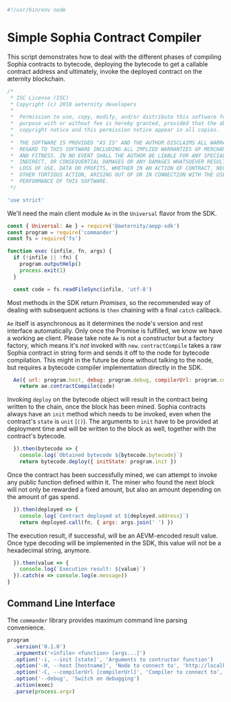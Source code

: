 





  

```js
#!/usr/bin/env node

```







# Simple Sophia Contract Compiler

This script demonstrates how to deal with the different phases of compiling
Sophia contracts to bytecode, deploying the bytecode to get a callable
contract address and ultimately, invoke the deployed contract on the
æternity blockchain.


  

```js
/*
 * ISC License (ISC)
 * Copyright (c) 2018 aeternity developers
 *
 *  Permission to use, copy, modify, and/or distribute this software for any
 *  purpose with or without fee is hereby granted, provided that the above
 *  copyright notice and this permission notice appear in all copies.
 *
 *  THE SOFTWARE IS PROVIDED "AS IS" AND THE AUTHOR DISCLAIMS ALL WARRANTIES WITH
 *  REGARD TO THIS SOFTWARE INCLUDING ALL IMPLIED WARRANTIES OF MERCHANTABILITY
 *  AND FITNESS. IN NO EVENT SHALL THE AUTHOR BE LIABLE FOR ANY SPECIAL, DIRECT,
 *  INDIRECT, OR CONSEQUENTIAL DAMAGES OR ANY DAMAGES WHATSOEVER RESULTING FROM
 *  LOSS OF USE, DATA OR PROFITS, WHETHER IN AN ACTION OF CONTRACT, NEGLIGENCE OR
 *  OTHER TORTIOUS ACTION, ARISING OUT OF OR IN CONNECTION WITH THE USE OR
 *  PERFORMANCE OF THIS SOFTWARE.
 */

'use strict'


```







We'll need the main client module `Ae` in the `Universal` flavor from the SDK.


  

```js
const { Universal: Ae } = require('@aeternity/aepp-sdk')
const program = require('commander')
const fs = require('fs')

function exec (infile, fn, args) {
  if (!infile || !fn) {
    program.outputHelp()
    process.exit(1)
  }

  const code = fs.readFileSync(infile, 'utf-8')


```







Most methods in the SDK return _Promises_, so the recommended way of
dealing with subsequent actions is `then` chaining with a final `catch`
callback.








`Ae` itself is asynchronous as it determines the node's version and
rest interface automatically. Only once the Promise is fulfilled, we know
we have a working ae client. Please take note `Ae` is not a constructor but
a factory factory, which means it's *not* invoked with `new`.
`contractCompile` takes a raw Sophia contract in string form and sends it
off to the node for bytecode compilation. This might in the future be done
without talking to the node, but requires a bytecode compiler
implementation directly in the SDK.


  

```js
  Ae({ url: program.host, debug: program.debug, compilerUrl: program.compilerUrl,  process }).then(ae => {
    return ae.contractCompile(code)

```







Invoking `deploy` on the bytecode object will result in the contract
being written to the chain, once the block has been mined.
Sophia contracts always have an `init` method which needs to be invoked,
even when the contract's `state` is `unit` (`()`). The arguments to
`init` have to be provided at deployment time and will be written to the
block as well, together with the contract's bytecode.


  

```js
  }).then(bytecode => {
    console.log(`Obtained bytecode ${bytecode.bytecode}`)
    return bytecode.deploy({ initState: program.init })

```







Once the contract has been successfully mined, we can attempt to invoke
any public function defined within it. The miner who found the next block
will not only be rewarded a fixed amount, but also an amount depending on
the amount of gas spend.


  

```js
  }).then(deployed => {
    console.log(`Contract deployed at ${deployed.address}`)
    return deployed.call(fn, { args: args.join(' ') })

```







The execution result, if successful, will be an AEVM-encoded result
value. Once type decoding will be implemented in the SDK, this value will
not be a hexadecimal string, anymore.


  

```js
  }).then(value => {
    console.log(`Execution result: ${value}`)
  }).catch(e => console.log(e.message))
}


```







## Command Line Interface

The `commander` library provides maximum command line parsing convenience.


  

```js
program
  .version('0.1.0')
  .arguments('<infile> <function> [args...]')
  .option('-i, --init [state]', 'Arguments to contructor function')
  .option('-H, --host [hostname]', 'Node to connect to', 'http://localhost:3013')
  .option('-C, --compilerUrl [compilerUrl]', 'Compiler to connect to', 'http://localhost:3088')
  .option('--debug', 'Switch on debugging')
  .action(exec)
  .parse(process.argv)


```




